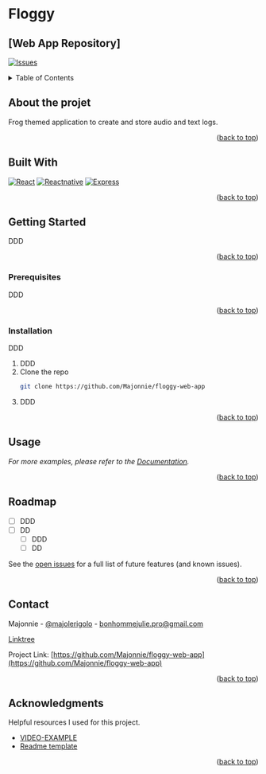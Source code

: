 # Floggy
## [Web App Repository]

<a name="readme-top"></a>

<!-- PROJECT LOGO -->

<!-- Badges -->

[![Issues][issues-shield]][issues-url]

<!-- Table of contents -->
<details>
  <summary>Table of Contents</summary>
  <ol>
	<li>
	  <a href="#about-the-project">About The Project</a>
	  <ul>
		<li><a href="#built-with">Built With</a></li>
	  </ul>
	</li>
	<li>
	  <a href="#getting-started">Getting Started</a>
	  <ul>
		<li><a href="#prerequisites">Prerequisites</a></li>
		<li><a href="#installation">Installation</a></li>
	  </ul>
	</li>
  <li><a href="#usage">Usage</a></li>
	<li><a href="#roadmap">Roadmap</a></li>
	<li><a href="#contact">Contact</a></li>
	<li><a href="#acknowledgments">Acknowledgments</a></li>
  </ol>
</details>

## About the projet

Frog themed application to create and store audio and text logs.

<p align="right">(<a href="#readme-top">back to top</a>)</p>

## Built With

[![React][React-badge]][React-url]
[![Reactnative][Reactnative-badge]][Reactnative-url]
[![Express][Express-badge]][Express-url]

<p align="right">(<a href="#readme-top">back to top</a>)</p>

## Getting Started

DDD

<p align="right">(<a href="#readme-top">back to top</a>)</p>

### Prerequisites

DDD

<p align="right">(<a href="#readme-top">back to top</a>)</p>

### Installation

DDD

1. DDD
2. Clone the repo
   ```sh
   git clone https://github.com/Majonnie/floggy-web-app
   ```
3. DDD

<p align="right">(<a href="#readme-top">back to top</a>)</p>

<!-- Usage examples -->
## Usage

<!-- Use this space to show useful examples of how a project can be used. Additional screenshots, code examples and demos work well in this space. You may also link to more resources. -->

_For more examples, please refer to the [Documentation](https://example.com)._

<p align="right">(<a href="#readme-top">back to top</a>)</p>

<!-- Roadmap -->

## Roadmap

- [ ] DDD
- [ ] DD
  - [ ] DDD
  - [ ] DD

See the [open issues](https://github.com/Majonnie/floggy/issues) for a full list of future features (and known issues).

<p align="right">(<a href="#readme-top">back to top</a>)</p>

<!-- Contact -->

## Contact

Majonnie - [@majolerigolo][twitter-url] - bonhommejulie.pro@gmail.com

[Linktree][linktree-url]

Project Link: [https://github.com/Majonnie/floggy-web-app](https://github.com/Majonnie/floggy-web-app)

<p align="right">(<a href="#readme-top">back to top</a>)</p>

<!-- ACKNOWLEDGMENTS -->

## Acknowledgments

Helpful resources I used for this project.

- [VIDEO-EXAMPLE](https://youtube.com)
- [Readme template](https://github.com/othneildrew/Best-README-Template)

<p align="right">(<a href="#readme-top">back to top</a>)</p>

<!-- MARKDOWN LINKS & IMAGES -->
<!-- https://www.markdownguide.org/basic-syntax/#reference-style-links -->

[issues-shield]: https://img.shields.io/github/issues/Majonnie/floggy-web-app.svg?style=for-the-badge
[issues-url]: https://github.com/Majonnie/floggy-web-app/issues
[linkedin-shield]: https://img.shields.io/badge/-LinkedIn-black.svg?style=for-the-badge&logo=linkedin&colorB=555
[twitter-url]: https://x.com/majolerigolo
[linktree-url]: https://linktr.ee/Majonnie
[linkedin-url]: https://linkedin.com/in/bonhomme-julie
[React-badge]: https://img.shields.io/badge/react-000000?style=for-the-badge&logo=react&logoColor=white`
[React-url]: https://react.dev/
[Reactnative-badge]: https://img.shields.io/badge/reactnative-000000?style=for-the-badge&logo=react&logoColor=white`
[Reactnative-url]: https://reactnative.dev/
[Express-badge]: https://img.shields.io/badge/express-000000?style=for-the-badge&logo=express&logoColor=white`
[Express-url]: https://expressjs.com/
